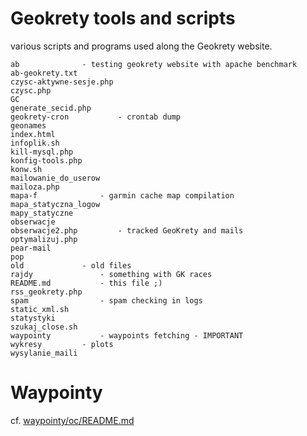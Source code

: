 # Geokrety tools and scripts

various scripts and programs used along the Geokrety website. 

```
ab				- testing geokrety website with apache benchmark
ab-geokrety.txt
czysc-aktywne-sesje.php
czysc.php
GC
generate_secid.php
geokrety-cron			- crontab dump
geonames
index.html
infoplik.sh
kill-mysql.php
konfig-tools.php
konw.sh
mailowanie_do_userow
mailoza.php
mapa-f				- garmin cache map compilation
mapa_statyczna_logow
mapy_statyczne
obserwacje
obserwacje2.php			- tracked GeoKrety and mails
optymalizuj.php
pear-mail
pop
old				- old files
rajdy				- something with GK races
README.md			- this file ;)
rss_geokrety.php
spam				- spam checking in logs
static_xml.sh
statystyki
szukaj_close.sh
waypointy			- waypoints fetching - IMPORTANT
wykresy			- plots
wysylanie_maili
```

# Waypointy

cf. [waypointy/oc/README.md](waypointy/oc/README.md)
